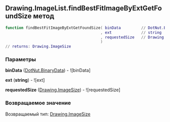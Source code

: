 ## Drawing.ImageList.findBestFitImageByExtGetFoundSize метод


```lua
function findBestFitImageByExtGetFoundSize( binData         // DotNut.BinaryData
                                          , ext             // string
                                          , requestedSize   // Drawing.ImageSize
                                          )
// returns: Drawing.ImageSize
```


### Параметры

**binData** ([DotNut.BinaryData](../../DotNut/BinaryData.md)) - ![binData]

**ext** (**string**) - ![ext]

**requestedSize** ([Drawing.ImageSize](../../Drawing/ImageSize.md)) - ![requestedSize]

### Возвращаемое значение

Возвращаемый тип: [Drawing.ImageSize](../../Drawing/ImageSize.md)

